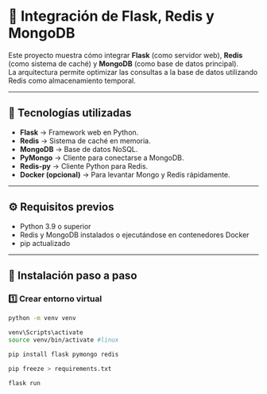 # 🚀 Integración de Flask, Redis y MongoDB

Este proyecto muestra cómo integrar **Flask** (como servidor web), **Redis** (como sistema de caché) y **MongoDB** (como base de datos principal).  
La arquitectura permite optimizar las consultas a la base de datos utilizando Redis como almacenamiento temporal.

---

## 🧰 Tecnologías utilizadas

- **Flask** → Framework web en Python.  
- **Redis** → Sistema de caché en memoria.  
- **MongoDB** → Base de datos NoSQL.  
- **PyMongo** → Cliente para conectarse a MongoDB.  
- **Redis-py** → Cliente Python para Redis.  
- **Docker (opcional)** → Para levantar Mongo y Redis rápidamente.

---

## ⚙️ Requisitos previos

- Python 3.9 o superior  
- Redis y MongoDB instalados o ejecutándose en contenedores Docker  
- pip actualizado

---

## 🧪 Instalación paso a paso

### 1️⃣ Crear entorno virtual

```bash
python -m venv venv

venv\Scripts\activate
source venv/bin/activate #linux

pip install flask pymongo redis

pip freeze > requirements.txt

flask run

